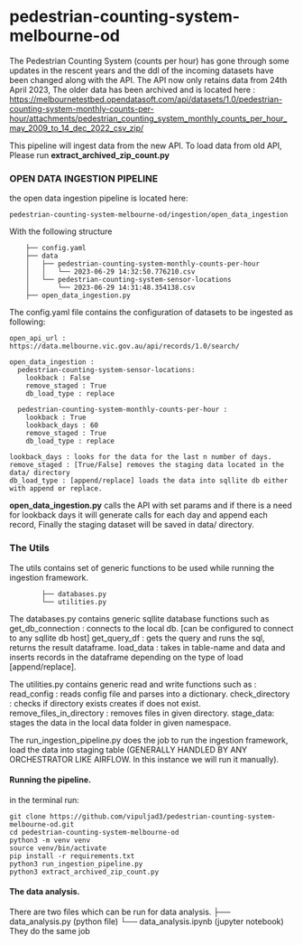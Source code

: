 # pedestrian-counting-system-melbourne-od

The Pedestrian Counting System (counts per hour) has gone through some updates in the rescent years and the ddl of the incoming datasets have been changed along with the API. The API now only retains data from 24th April 2023, The older data has been archived and is located here :
https://melbournetestbed.opendatasoft.com/api/datasets/1.0/pedestrian-counting-system-monthly-counts-per-hour/attachments/pedestrian_counting_system_monthly_counts_per_hour_may_2009_to_14_dec_2022_csv_zip/

This pipeline will ingest data from the new API.
To load data from old API, Please run **extract_archived_zip_count.py**

### OPEN DATA INGESTION PIPELINE
the open data ingestion pipeline is located here:        
```
pedestrian-counting-system-melbourne-od/ingestion/open_data_ingestion
```
With the following structure

        ├── config.yaml
        ├── data
        │   ├── pedestrian-counting-system-monthly-counts-per-hour
        │   │   └── 2023-06-29 14:32:50.776210.csv
        │   └── pedestrian-counting-system-sensor-locations
        │       └── 2023-06-29 14:31:48.354138.csv
        ├── open_data_ingestion.py
The config.yaml file contains the configuration of datasets to be ingested as following:
`````
open_api_url : https://data.melbourne.vic.gov.au/api/records/1.0/search/

open_data_ingestion :
  pedestrian-counting-system-sensor-locations: 
    lookback : False
    remove_staged : True
    db_load_type : replace

  pedestrian-counting-system-monthly-counts-per-hour :
    lookback : True
    lookback_days : 60
    remove_staged : True
    db_load_type : replace

`````
    lookback_days : looks for the data for the last n number of days. 
    remove_staged : [True/False] removes the staging data located in the data/ directory
    db_load_type : [append/replace] loads the data into sqllite db either with append or replace.

**open_data_ingestion.py** calls the API with set params and if there is a need for lookback days it will generate calls for each day and append each record, Finally the staging dataset will be saved in data/ directory.

### The Utils
The utils contains set of generic functions to be used while running the ingestion framework.
```
        ├── databases.py
        └── utilities.py
```
The databases.py contains generic sqllite database functions such as 
get_db_connection : connects to the local db. [can be configured to connect to any sqllite db host]
get_query_df : gets the query and runs the sql, returns the result dataframe.
load_data : takes in table-name and data and inserts records in the dataframe depending on the type of load [append/replace].

The utilities.py contains generic read and write functions such as :
read_config : reads config file and parses into a dictionary.
check_directory : checks if directory exists creates if does not exist.
remove_files_in_directory : removes files in given directory.
stage_data: stages the data in the local data folder in given namespace.

The run_ingestion_pipeline.py does the job to run the ingestion framework, load the data into staging table (GENERALLY HANDLED BY ANY ORCHESTRATOR LIKE AIRFLOW. In this instance we will run it manually).

#### Running the pipeline. 
in the terminal run:

```
git clone https://github.com/vipuljad3/pedestrian-counting-system-melbourne-od.git
cd pedestrian-counting-system-melbourne-od
python3 -m venv venv
source venv/bin/activate
pip install -r requirements.txt
python3 run_ingestion_pipeline.py
python3 extract_archived_zip_count.py
```

#### The data analysis.
There are two files which can be run for data analysis.
 ├── data_analysis.py (python file)
 └── data_analysis.ipynb (jupyter notebook)
They do the same job










